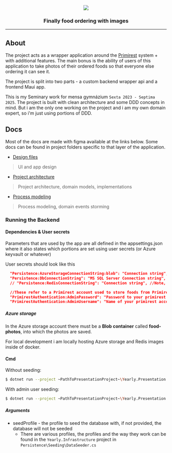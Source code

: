 <p align="center">
  <a href="https://github.com/Xopabyteh/Seminary_PrimirestSharp">
    <img src="https://cdn.discordapp.com/attachments/826838935572840492/1201956776795459625/logo_bubble.svg?ex=65cbb47a&is=65b93f7a&hm=4670a67fe98526d2f10343e3afc9abfd52c32009f596a9516f435ab7c5e357d9&" />
  </a>
</p>

<h3 align="center">Finally food ordering with images</h3>
<hr>

## About
The project acts as a wrapper application around the [Primirest](https://www.mujprimirest.cz/) system + with additional features.
The main bonus is the ability of users of this application to take photos of their ordered foods
so that everyone else ordering it can see it.

The project is split into two parts - a custom backend wrapper api and a frontend Maui app.

This is my Seminary work for mensa gymnázium `Sexta 2023 - Septima 2025`.
The project is built with clean architecture and some DDD concepts in mind.
But i am the only one working on the project and i am my own domain expert,
so i'm just using portions of DDD.

## Docs
Most of the docs are made with figma available at the links below. Some docs can be found in project folders specific to that layer of the application.

* [Design files](https://www.figma.com/file/K7Y98Sp4qY1c6XDhdkm9wV/Unleashed-Dine-Maui?type=design&node-id=0-1&mode=design&t=rVnyGwpnEonobXKa-0)
> UI and app design

* [Project architecture](https://www.figma.com/file/FuD7lmST0Ar9oFFZS6Jlt3/Unleashed-Diner-Flow?type=whiteboard&node-id=907-53&t=iEvTKeGkVjXp1MAQ-0)
> Project architecture, domain models, implementations

* [Process modeling](https://www.figma.com/file/iXr6mEJRbgFyzvCq5Mynn4/Primirest-sharp-Flow?type=design&node-id=39-52344&mode=design&t=98IKJbIVTUfWHq9b-0)
> Process modeling, domain events storming

### Running the Backend
#### Dependencies & User secrets
Parameters that are used by the app are all defined in the appsettings.json where it also states which portions are set using user secrets (or Azure keyvault or whatever)

User secrets should look like this
```json
  "Persistence:AzureStorageConnectionString:blob": "Connection string",
  "Persistence:DbConnectionString": "MS SQL Server Connection string",
  // "Persistence:RedisConnectionString": "Connection string", //Note, curently not in use

  //These refer to a Primirest account used to store foods from Primirest to P#
  "PrimirestAuthentication:AdminPassword": "Password to your primirest account",
  "PrimirestAuthentication:AdminUsername": "Name of your primirest account"
```

##### Azure storage
In the Azure storage account there must be a **Blob container** called **food-photos**, into which the photos are saved.

For local development i am locally hosting Azure storage and Redis images inside of docker.

#### Cmd
Without seeding:
```bash
$ dotnet run --project ~PathToPresentationProject~\Yearly.Presentation.csproj --launch-profile https
```
With admin user seeding:
```bash
$ dotnet run --project ~PathToPresentationProject~\Yearly.Presentation.csproj --launch-profile https seedProfile=adminuser
```
##### Arguments
* seedProfile - the profile to seed the database with, if not provided, the database will not be seeded
	* There are various profiles, the profiles and the way they work can be found in the `Yearly.Infrastructure` project in `Persistence\Seeding\DataSeeder.cs`
